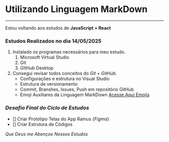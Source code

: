 # Utilizando Linguagem MarkDown
***
Estou voltando aos estudos de **JavaScript + React** 
### Estudos Realizados no dia 14/05/2025
1. Instalado os programas necessários para meu estudo.
    1. Microsoft Virtual Studio
    1. Git
    1. GItHub Desktop
1. Consegui revisar todos conceitos do *Git + GitHub*. 
    - Configurações e estrutura no Visual Studio
    - Estrutura de versionamento
    - Commit, Branshes, Issues, Push em repositório GitHub
    - Emoji Auxiliares da Linguagem MarkDown  [Acesse Aqui Emojis](https://github.com/ikatyang/emoji-cheat-sheet)
### *Desafio Final do Ciclo de Estudos*
- [] Criar Protótipo Telas do App Ramus {*Figma*}
- [] Criar Estrutura de Códigos


*Que Deus me Abençoe Nossos Estudos* 